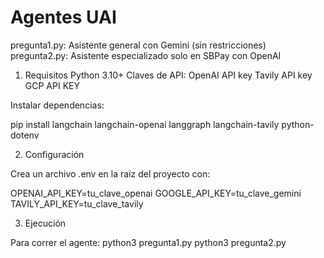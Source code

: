 # Agentes UAI

pregunta1.py: Asistente general con Gemini (sin restricciones)
pregunta2.py: Asistente especializado solo en SBPay con OpenAI

1. Requisitos
	Python 3.10+
	Claves de API:
		OpenAI API key
		Tavily API key
		GCP API KEY

Instalar dependencias:

pip install langchain langchain-openai langgraph langchain-tavily python-dotenv

2. Configuración

Crea un archivo .env en la raíz del proyecto con:

OPENAI_API_KEY=tu_clave_openai
GOOGLE_API_KEY=tu_clave_gemini
TAVILY_API_KEY=tu_clave_tavily

3. Ejecución

Para correr el agente:
python3 pregunta1.py
python3 pregunta2.py
